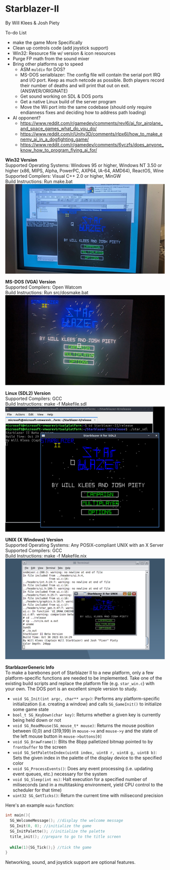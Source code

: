 # Starblazer-II
By Will Klees & Josh Piety

To-do List
- make the game
More Specifically
- Clean up controls code (add joystick support)
- Win32: Resource file w/ version & icon resources
- Purge FP math from the sound mixer
- Bring other platforms up to speed
  - ASM ``muldiv`` for DOS?
  - MS-DOS serialblazer: The config file will contain the serial port IRQ and I/O port. Keep as much netcode as possible. Both players record their number of deaths and will print that out on exit. (ANSWER/ORIGINATE)
  - Get sound working on SDL & DOS ports
  - Get a native Linux build of the server program
  - Move the Wii port into the same codebase (should only require endianness fixes and deciding how to address path loading)
- AI opponent?
  - https://www.reddit.com/r/gamedev/comments/revl6/ai_for_airplane_and_space_games_what_do_you_do/
  - https://www.reddit.com/r/Unity3D/comments/rlpx6l/how_to_make_enemy_ai_in_a_dogfighting_game/
  - https://www.reddit.com/r/gamedev/comments/6yczfs/does_anyone_know_how_to_program_flying_ai_for/

**Win32 Version**  
Supported Operating Systems: Windows 95 or higher, Windows NT 3.50 or higher (x86, MIPS, Alpha, PowerPC, AXP64, IA-64, AMD64), ReactOS, Wine  
Supported Compilers: Visual C++ 2.0 or higher, MinGW  
Build Instructions: Run make.bat 
![image info](pics/win32.jpg) 

**MS-DOS (VGA) Version**  
Supported Compilers: Open Watcom  
Build Instructions: Run src/dosmake.bat
![image info](pics/dos.jpg)

**Linux (SDL2) Version**  
Supported Compilers: GCC  
Build Instructions: make -f Makefile.sdl
![image info](pics/sdl.png)  

**UNIX (X Windows) Version**  
Supported Operating Systems: Any POSIX-compliant UNIX with an X Server  
Supported Compilers: GCC  
Build Instructions: make -f Makefile.nix
![image info](pics/x.png)

**StarblazerGeneric Info**  
To make a barebones port of Starblazer II to a new platform, only a few platform-specific functions are needed to be implemented. Take one of the existing build scripts and replace the platform file (e.g. ``star_win.c``) with your own. The DOS port is an excellent simple version to study.
- ``void SG_Init(int argc, char** argv)``: Performs any platform-specific initialization (i.e. creating a window) and calls ``SG_GameInit()`` to initialize some game state
- ``bool_t SG_KeyDown(char key)``: Returns whether a given key is currently being held down or not
- ``void SG_ReadMouse(SG_mouse_t* mouse)``: Returns the mouse position between (0,0) and (319,199) in ``mouse->x`` and ``mouse->y`` and the state of the left mouse button in ``mouse->buttons[0]``
- ``void SG_DrawFrame()``: Blits the 8bpp palletized bitmap pointed to by ``frontbuffer`` to the screen
- ``void SG_SetPaletteIndex(uint8 index, uint8 r, uint8 g, uint8 b)``: Sets the given index in the palette of the display device to the specified color
- ``void SG_ProcessEvents()``: Does any event processing (i.e. updating event queues, etc.) necessary for the system
- ``void SG_Sleep(int ms)``: Halt execution for a specified number of miliseconds (and in a multitasking environment, yield CPU control to the scheduler for that time)
- ``uint32 SG_GetTicks()``: Return the current time with milisecond precision

Here's an example ``main`` function:
```c
int main(){
  SG_WelcomeMessage(); //display the welcome message
  SG_Init(0, 0); //initialize the game
  SG_InitPalette(); //initialize the palette
  title_init(); //prepare to go to the title screen

  while(1){SG_Tick();} //tick the game
}
```

Networking, sound, and joystick support are optional features.
